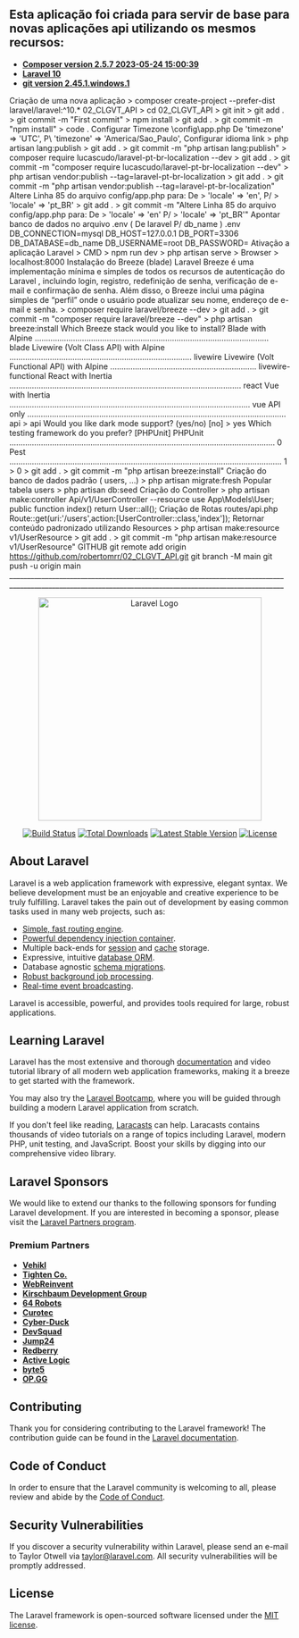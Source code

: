 ## Esta aplicação foi criada para servir de base para novas aplicações api utilizando os mesmos recursos:
- **[Composer version 2.5.7 2023-05-24 15:00:39](https://getcomposer.org//)**
- **[Laravel 10](https://laravel.com//)**
- **[git version 2.45.1.windows.1](https://github.com//)**

Criação de uma nova aplicação 
    > composer create-project --prefer-dist laravel/laravel:^10.* 02_CLGVT_API
    > cd 02_CLGVT_API
    > git init
    > git add .
    > git commit -m "First commit" 
    > npm install
    > git add .
    > git commit -m "npm install" 
    > code .
    Configurar Timezone
        \config\app.php
            De 'timezone' => 'UTC',
            P\ 'timezone' => 'America/Sao_Paulo',
    Configurar idioma
        link
        > php artisan lang:publish
        > git add .
        > git commit -m "php artisan lang:publish" 
        > composer require lucascudo/laravel-pt-br-localization --dev
        > git add .
        > git commit -m "composer require lucascudo/laravel-pt-br-localization --dev" 
        > php artisan vendor:publish --tag=laravel-pt-br-localization
        > git add .
        > git commit -m "php artisan vendor:publish --tag=laravel-pt-br-localization" 
        Altere Linha 85 do arquivo config/app.php para:
            De >  'locale' => 'en',
            P/ > 'locale' => 'pt_BR'
            > git add .
            > git commit -m "Altere Linha 85 do arquivo config/app.php para: De >  'locale' => 'en' P/ > 'locale' => 'pt_BR'" 
    Apontar banco de dados no arquivo .env ( De laravel P/ db_name )
        .env
            DB_CONNECTION=mysql
            DB_HOST=127.0.0.1
            DB_PORT=3306
            DB_DATABASE=db_name
            DB_USERNAME=root
            DB_PASSWORD=
    Ativação a aplicação Laravel
        > CMD 
            > npm run dev
            > php artisan serve
        > Browser
            > localhost:8000
    Instalação do Breeze (blade)
        Laravel Breeze é uma implementação mínima e simples de todos os recursos de autenticação do Laravel , incluindo login, registro, redefinição de senha, verificação de e-mail e confirmação de senha.
        Além disso, o Breeze inclui uma página simples de “perfil” onde o usuário pode atualizar seu nome, endereço de e-mail e senha.
        > composer require laravel/breeze --dev
        > git add .
        > git commit -m "composer require laravel/breeze --dev"
        > php artisan breeze:install
        Which Breeze stack would you like to install?
        Blade with Alpine ........................................................................................................ blade
        Livewire (Volt Class API) with Alpine ................................................................................. livewire
        Livewire (Volt Functional API) with Alpine ................................................................. livewire-functional
        React with Inertia ....................................................................................................... react
        Vue with Inertia ........................................................................................................... vue
        API only ................................................................................................................... api
        > api
        Would you like dark mode support? (yes/no) [no]
        > yes
        Which testing framework do you prefer? [PHPUnit]
        PHPUnit ...................................................................................................................... 0
        Pest ......................................................................................................................... 1
        > 0
        > git add .
        > git commit -m "php artisan breeze:install"
    Criação do banco de dados padrão ( users, ...)
        > php artisan migrate:fresh
    Popular tabela users
        > php artisan db:seed
    Criação do Controller
        > php artisan make:controller Api/v1/UserController --resource
        use App\Models\User;
        public function index()
            return User::all();
    Criação de Rotas
        routes/api.php
        Route::get(uri:'/users',action:[UserController::class,'index']);
    Retornar conteúdo padronizado utilizando Resources
        > php artisan make:resource v1/UserResource
        > git add .
        > git commit -m "php artisan make:resource v1/UserResource"
    GITHUB
        git remote add origin https://github.com/robertomrr/02_CLGVT_API.git
        git branch -M main
        git push -u origin main
    _____________________________________________________________________________
    _____________________________________________________________________________

<p align="center"><a href="https://laravel.com" target="_blank"><img src="https://raw.githubusercontent.com/laravel/art/master/logo-lockup/5%20SVG/2%20CMYK/1%20Full%20Color/laravel-logolockup-cmyk-red.svg" width="400" alt="Laravel Logo"></a></p>

<p align="center">
<a href="https://github.com/laravel/framework/actions"><img src="https://github.com/laravel/framework/workflows/tests/badge.svg" alt="Build Status"></a>
<a href="https://packagist.org/packages/laravel/framework"><img src="https://img.shields.io/packagist/dt/laravel/framework" alt="Total Downloads"></a>
<a href="https://packagist.org/packages/laravel/framework"><img src="https://img.shields.io/packagist/v/laravel/framework" alt="Latest Stable Version"></a>
<a href="https://packagist.org/packages/laravel/framework"><img src="https://img.shields.io/packagist/l/laravel/framework" alt="License"></a>
</p>

## About Laravel

Laravel is a web application framework with expressive, elegant syntax. We believe development must be an enjoyable and creative experience to be truly fulfilling. Laravel takes the pain out of development by easing common tasks used in many web projects, such as:

- [Simple, fast routing engine](https://laravel.com/docs/routing).
- [Powerful dependency injection container](https://laravel.com/docs/container).
- Multiple back-ends for [session](https://laravel.com/docs/session) and [cache](https://laravel.com/docs/cache) storage.
- Expressive, intuitive [database ORM](https://laravel.com/docs/eloquent).
- Database agnostic [schema migrations](https://laravel.com/docs/migrations).
- [Robust background job processing](https://laravel.com/docs/queues).
- [Real-time event broadcasting](https://laravel.com/docs/broadcasting).

Laravel is accessible, powerful, and provides tools required for large, robust applications.

## Learning Laravel

Laravel has the most extensive and thorough [documentation](https://laravel.com/docs) and video tutorial library of all modern web application frameworks, making it a breeze to get started with the framework.

You may also try the [Laravel Bootcamp](https://bootcamp.laravel.com), where you will be guided through building a modern Laravel application from scratch.

If you don't feel like reading, [Laracasts](https://laracasts.com) can help. Laracasts contains thousands of video tutorials on a range of topics including Laravel, modern PHP, unit testing, and JavaScript. Boost your skills by digging into our comprehensive video library.

## Laravel Sponsors

We would like to extend our thanks to the following sponsors for funding Laravel development. If you are interested in becoming a sponsor, please visit the [Laravel Partners program](https://partners.laravel.com).

### Premium Partners

- **[Vehikl](https://vehikl.com/)**
- **[Tighten Co.](https://tighten.co)**
- **[WebReinvent](https://webreinvent.com/)**
- **[Kirschbaum Development Group](https://kirschbaumdevelopment.com)**
- **[64 Robots](https://64robots.com)**
- **[Curotec](https://www.curotec.com/services/technologies/laravel/)**
- **[Cyber-Duck](https://cyber-duck.co.uk)**
- **[DevSquad](https://devsquad.com/hire-laravel-developers)**
- **[Jump24](https://jump24.co.uk)**
- **[Redberry](https://redberry.international/laravel/)**
- **[Active Logic](https://activelogic.com)**
- **[byte5](https://byte5.de)**
- **[OP.GG](https://op.gg)**

## Contributing

Thank you for considering contributing to the Laravel framework! The contribution guide can be found in the [Laravel documentation](https://laravel.com/docs/contributions).

## Code of Conduct

In order to ensure that the Laravel community is welcoming to all, please review and abide by the [Code of Conduct](https://laravel.com/docs/contributions#code-of-conduct).

## Security Vulnerabilities

If you discover a security vulnerability within Laravel, please send an e-mail to Taylor Otwell via [taylor@laravel.com](mailto:taylor@laravel.com). All security vulnerabilities will be promptly addressed.

## License

The Laravel framework is open-sourced software licensed under the [MIT license](https://opensource.org/licenses/MIT).
